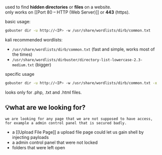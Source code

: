 used to find **hidden directories** or **files** on a website.  
only works on [[Port 80 – HTTP (Web Server)]] or **443** (https).

basic usage:
```bash
gobuster dir -u http://<IP> -w /usr/share/wordlists/dirb/common.txt
```
kali recommended wordlists:
- `/usr/share/wordlists/dirb/common.txt` (fast and simple, works most of the times)
- `/usr/share/wordlists/dirbuster/directory-list-lowercase-2.3-medium.txt` (bigger)

specific usage
```bash
gobuster dir -u http://<IP> -w /usr/share/wordlists/dirb/common.txt -x php,txt,html
```
looks only for .php, .txt and .html files.

## 💡what are we looking for?
	we are looking for any page that we are not supposed to have access,
	for example a admin control panel that is secured badly.

- a [[Upload File Page]] a upload file page could let us gain shell by injecting payloads
- a admin control panel that were not locked
- folders that were left open